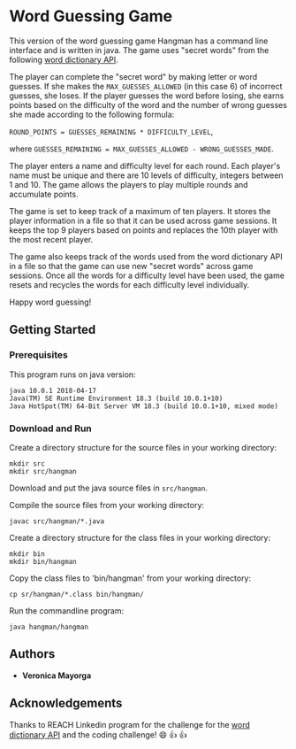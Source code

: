 # Word Guessing Game

This version of the word guessing game Hangman has a command line interface and is written in java.  The game uses "secret words" from the following [word dictionary API](http://app.linkedin-reach.io/words).  

The player can complete the "secret word" by making letter or word guesses.  If she makes the `MAX_GUESSES_ALLOWED` (in this case 6) of incorrect guesses, she loses.  If the player guesses the word before losing, she earns points based on the difficulty of the word and the number of wrong guesses she made according to the following formula: 

`ROUND_POINTS = GUESSES_REMAINING * DIFFICULTY_LEVEL`,

where `GUESSES_REMAINING = MAX_GUESSES_ALLOWED - WRONG_GUESSES_MADE`.

The player enters a name and difficulty level for each round.  Each player's name must be unique and there are 10 levels of difficulty, integers between 1 and 10.  The game allows the players to play multiple rounds and accumulate points.

The game is set to keep track of a maximum of ten players.  It stores the player information in a file so that it can be used across game sessions.  It keeps the top 9 players based on points and replaces the 10th player with the most recent player.  

The game also keeps track of the words used from the word dictionary API in a file so that the game can use new "secret words" across game sessions.  Once all the words for a difficulty level have been used, the game resets and recycles the words for each difficulty level individually.

Happy word guessing!

## Getting Started

### Prerequisites
This program runs on java version:
```
java 10.0.1 2018-04-17
Java(TM) SE Runtime Environment 18.3 (build 10.0.1+10)
Java HotSpot(TM) 64-Bit Server VM 18.3 (build 10.0.1+10, mixed mode)
```
### Download and Run
Create a directory structure for the source files in your working directory:
```
mkdir src
mkdir src/hangman
```
Download and put the java source files in `src/hangman`.  

Compile the source files from your working directory:
```
javac src/hangman/*.java
```
Create a directory structure for the class files in your working directory:
```
mkdir bin
mkdir bin/hangman
```
Copy the class files to 'bin/hangman' from your working directory:
```
cp sr/hangman/*.class bin/hangman/
```
Run the commandline program:
```
java hangman/hangman
```
## Authors
* **Veronica Mayorga**

## Acknowledgements
Thanks to REACH Linkedin program for the challenge for the [word dictionary API](http://app.linkedin-reach.io/words) and the coding challenge! :smile: :+1: :+1: 






